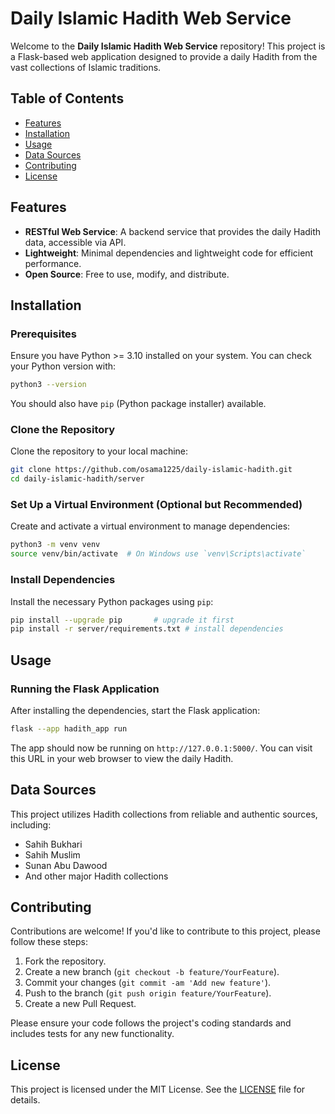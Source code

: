 # Daily Islamic Hadith Web Service

Welcome to the **Daily Islamic Hadith Web Service** repository! This project is a Flask-based web application designed
to provide a
daily Hadith from the vast collections of Islamic traditions.

## Table of Contents

- [Features](#features)
- [Installation](#installation)
- [Usage](#usage)
- [Data Sources](#data-sources)
- [Contributing](#contributing)
- [License](#license)

## Features

- **RESTful Web Service**: A backend service that provides the daily Hadith data, accessible via API.
- **Lightweight**: Minimal dependencies and lightweight code for efficient performance.
- **Open Source**: Free to use, modify, and distribute.

## Installation

### Prerequisites

Ensure you have Python >= 3.10 installed on your system. You can check your Python version with:

```bash
python3 --version
```

You should also have `pip` (Python package installer) available.

### Clone the Repository

Clone the repository to your local machine:

```bash
git clone https://github.com/osama1225/daily-islamic-hadith.git
cd daily-islamic-hadith/server
```

### Set Up a Virtual Environment (Optional but Recommended)

Create and activate a virtual environment to manage dependencies:

```bash
python3 -m venv venv
source venv/bin/activate  # On Windows use `venv\Scripts\activate`
```

### Install Dependencies

Install the necessary Python packages using `pip`:

```bash
pip install --upgrade pip       # upgrade it first
pip install -r server/requirements.txt # install dependencies
```

## Usage

### Running the Flask Application

After installing the dependencies, start the Flask application:

```bash
flask --app hadith_app run
```

The app should now be running on `http://127.0.0.1:5000/`. You can visit this URL in your web browser to view the daily
Hadith.

## Data Sources

This project utilizes Hadith collections from reliable and authentic sources, including:

- Sahih Bukhari
- Sahih Muslim
- Sunan Abu Dawood
- And other major Hadith collections

## Contributing

Contributions are welcome! If you'd like to contribute to this project, please follow these steps:

1. Fork the repository.
2. Create a new branch (`git checkout -b feature/YourFeature`).
3. Commit your changes (`git commit -am 'Add new feature'`).
4. Push to the branch (`git push origin feature/YourFeature`).
5. Create a new Pull Request.

Please ensure your code follows the project's coding standards and includes tests for any new functionality.

## License

This project is licensed under the MIT License. See the [LICENSE](../LICENSE) file for details.
